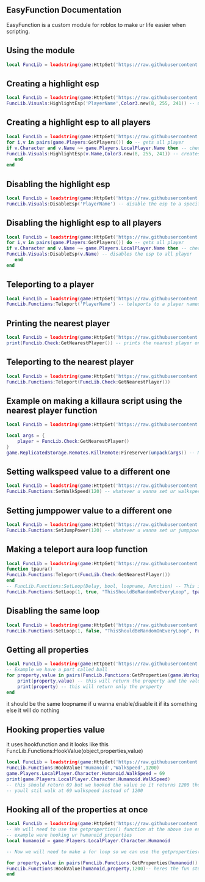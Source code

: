 ## EasyFunction Documentation
EasyFunction is a custom module for roblox to make ur life easier when scripting.

## Using the module
```lua
local FuncLib = loadstring(game:HttpGet('https://raw.githubusercontent.com/ScriptSkiddie69/EasyFunction/main/Source'))()
```
## Creating a highlight esp
```lua
local FuncLib = loadstring(game:HttpGet('https://raw.githubusercontent.com/ScriptSkiddie69/EasyFunction/main/Source'))()
FuncLib.Visuals:HighlightEsp('PlayerName',Color3.new(8, 255, 241)) -- u can change the PlayerName to other player name
```
## Creating a highlight esp to all players
```lua
local FuncLib = loadstring(game:HttpGet('https://raw.githubusercontent.com/ScriptSkiddie69/EasyFunction/main/Source'))()
for i,v in pairs(game.Players:GetPlayers()) do -- gets all player
if v.Character and v.Name ~= game.Players.LocalPlayer.Name then -- check if the player have a character and is not yourself
FuncLib.Visuals:HighlightEsp(v.Name,Color3.new(8, 255, 241)) -- creates a highlight esp
   end
end
```
## Disabling the highlight esp 
```lua
local FuncLib = loadstring(game:HttpGet('https://raw.githubusercontent.com/ScriptSkiddie69/EasyFunction/main/Source'))()
FuncLib.Visuals:DisableEsp('PlayerName') -- disable the esp to a specific player 
```
## Disabling the highlight esp to all players
```lua
local FuncLib = loadstring(game:HttpGet('https://raw.githubusercontent.com/ScriptSkiddie69/EasyFunction/main/Source'))()
for i,v in pairs(game.Players:GetPlayers()) do -- gets all player
if v.Character and v.Name ~= game.Players.LocalPlayer.Name then -- checks if the player have a character and is not yourself
FuncLib.Visuals:DisableEsp(v.Name) -- disables the esp to all player
   end
end
```
## Teleporting to a player
```lua
local FuncLib = loadstring(game:HttpGet('https://raw.githubusercontent.com/ScriptSkiddie69/EasyFunction/main/Source'))()
FuncLib.Functions:Teleport('PlayerName') -- teleports to a player named playername
```

## Printing the nearest player
```lua
local FuncLib = loadstring(game:HttpGet('https://raw.githubusercontent.com/ScriptSkiddie69/EasyFunction/main/Source'))()
print(FuncLib.Check:GetNearestPlayer()) -- prints the nearest player on you
```

## Teleporting to the nearest player
```lua
local FuncLib = loadstring(game:HttpGet('https://raw.githubusercontent.com/ScriptSkiddie69/EasyFunction/main/Source'))()
FuncLib.Functions:Teleport(FuncLib.Check:GetNearestPlayer())
```
## Example on making a killaura script using the nearest player function
```lua
local FuncLib = loadstring(game:HttpGet('https://raw.githubusercontent.com/ScriptSkiddie69/EasyFunction/main/Source'))()

local args = {
    player = FuncLib.Check:GetNearestPlayer()
}
game.ReplicatedStorage.Remotes.KillRemote:FireServer(unpack(args)) -- Note this does not work on any game as it is just an example
```
## Setting walkspeed value to a different one
```lua
local FuncLib = loadstring(game:HttpGet('https://raw.githubusercontent.com/ScriptSkiddie69/EasyFunction/main/Source'))()
FuncLib.Functions:SetWalkSpeed(120) -- whatever u wanna set ur walkspeed to
```
## Setting jumppower value to a different one
```lua
local FuncLib = loadstring(game:HttpGet('https://raw.githubusercontent.com/ScriptSkiddie69/EasyFunction/main/Source'))()
FuncLib.Functions:SetJumpPower(120) -- whatever u wanna set ur jumppower to
```
## Making a teleport aura loop function
```lua
local FuncLib = loadstring(game:HttpGet('https://raw.githubusercontent.com/ScriptSkiddie69/EasyFunction/main/Source'))()
function tpaura()
FuncLib.Functions:Teleport(FuncLib.Check:GetNearestPlayer())
end
-- FuncLib.Functions:SetLoop(Delay, bool, loopname, Function) -- This is what it looks like
FuncLib.Functions:SetLoop(1, true, "ThisShouldBeRandomOnEveryLoop", tpaura) -- this will repeatedly teleports to the nearest player
```
## Disabling the same loop 
```lua
local FuncLib = loadstring(game:HttpGet('https://raw.githubusercontent.com/ScriptSkiddie69/EasyFunction/main/Source'))()
FuncLib.Functions:SetLoop(1, false, "ThisShouldBeRandomOnEveryLoop", FuncLib.Functions:Teleport(FuncLib.Check:GetNearestPlayer()))
```

## Getting all properties
```lua
local FuncLib = loadstring(game:HttpGet('https://raw.githubusercontent.com/ScriptSkiddie69/EasyFunction/main/Source'))()
-- Example we have a part called ball
for property,value in pairs(FuncLib.Functions:GetProperties(game.Workspace.Ball)) do
    print(property,value) -- this will return the property and the value
    print(property) -- this will return only the property 
end
```
it should be the same loopname if u wanna enable/disable it if its something else it will do nothing

## Hooking properties value
it uses hookfunction and it looks like this FuncLib.Functions:HookValue(object,properties,value)
```lua
local FuncLib = loadstring(game:HttpGet('https://raw.githubusercontent.com/ScriptSkiddie69/EasyFunction/main/Source'))()
FuncLib.Functions:HookValue('Humanoid','WalkSpeed',1200)
game.Players.LocalPlayer.Character.Humanoid.WalkSpeed = 69
print(game.Players.LocalPlayer.Character.Humanoid.WalkSpeed)
-- this should return 69 but we hooked the value so it returns 1200 tho in reality the walkspeed is 69
-- youll stil walk at 69 walkspeed instead of 1200
```

## Hooking all of the properties at once
```lua
local FuncLib = loadstring(game:HttpGet('https://raw.githubusercontent.com/ScriptSkiddie69/EasyFunction/main/Source'))()
-- We will need to use the getproperties() function at the above ive explained
-- example were hooking ur humanoid properties
local humanoid = game.Players.LocalPlayer.Character.Humanoid

-- Now we will need to make a for loop so we can use the getproperties() function

for property,value in pairs(FuncLib.Functions:GetProperties(humanoid)) do -- this is how to use the getproperties function now dont forget the instance at the above
FuncLib.Functions:HookValue(humanoid,property,1200)-- heres the fun stuff we will hook every properties the humanoid have we will need to use humanoid for the first argument, we will need to use property for the second argument, for the third any value u want, now we've successfuly hooked the property and value nice!
end
```

